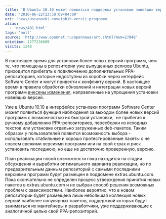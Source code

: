 ```yaml
---
title: 'В Ubuntu 10.10 может появиться поддержка установки новейших версий программ '
date: '2010-06-22T23:58:09+04:00'
uri: 'news/ustanovki-noveishih-versii-programm'
alias: 
  - 'news/401.html'
tags: 'null'
source: 'http://www.opennet.ru/opennews/art.shtml?num=27048'
unixtime: 1277236689
visits: 1248
---
```

В настоящее время для установки более новых версий программ, чем те, что помещены в репозитории уже выпущенных релизов Ubuntu, приходится прибегать к подключению дополнительных PPA-репозиториев, которые недоступны из коробки через интерфейс Software Center и могут привести к конфликту версий. В настоящее время в правила обработки обновлений и интеграции новых версий программ [внесены изменения](https://wiki.ubuntu.com/PostReleaseApps/Implementation), направленные на упрощения установки новейших версий.

Уже в Ubuntu 10.10 в интерфейсе установки программ Software Center может появиться функция наблюдения за выходом более новых версий программ с возможностью их быстрой установки,  не прибегая к ручному добавлению PPA-репозиториев, пересборки из исходных текстов или установке отдельно загруженных deb-пакетов. Таким образом у пользователей появится возможность выбора - использовать стабильные и хорошо протестированные пакеты с не совсем свежими версиями программ или на свой страх и риск установить последнюю, но еще не достаточно проверенную, версию.

План реализации новой возможности пока находится на стадии обсуждения и выработки оптимального варианта реализации, но по предварительным данным репозиторий с самыми последними версиями программ будет размещен в поддомене extras.ubuntu.com. Пока окончательно не определен процесс утверждения принятия новых пакетов в extras.ubuntu.com и не выбран способ решения возможных проблем с зависимостями. Наиболее вероятно, что в новом репозитории будет размещена лишь небольшая коллекция новых версий наиболее популярных пакетов, поддержкой которых будут заниматься их мантейнеры и разработчики, уже поддерживающие с аналогичной целью свой PPA-репозиторий.
